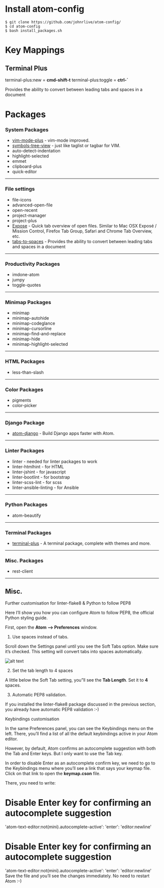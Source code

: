 # Install atom-config

```
$ git clone https://github.com/johnrlive/atom-config/
$ cd atom-config
$ bash install_packages.sh
```

# Key Mappings

## Terminal Plus
terminal-plus:new = __cmd-shift-t__
terminal-plus:toggle = __ctrl-`__

Provides the ability to convert between leading tabs and spaces in a document

# Packages

### System Packages
- [vim-mode-plus](https://atom.io/packages/vim-mode-plus) - vim-mode improved.
- [symbols-tree-view](https://atom.io/packages/symbols-tree-view) - just like taglist or tagbar for VIM.
- auto-detect-indentation
- highlight-selected
- emmet
- clipboard-plus
- quick-editor

****

### File settings
- file-icons
- advanced-open-file
- open-recent
- project-manager
- project-plus
- [Expose](https://atom.io/packages/expose/) - Quick tab overview of open files. Similar to Mac OSX Exposé / Mission Control, Firefox Tab Group, Safari and Chrome Tab Overview, etc.
- [tabs-to-spaces](https://atom.io/packages/tabs-to-spaces) - Provides the ability to convert between leading tabs and spaces in a document

****


### Productivity Packages
- imdone-atom
- jumpy
- toggle-quotes

****

### Minimap Packages
- minimap
- minimap-autohide
- minimap-codeglance
- minimap-cursorline
- minimap-find-and-replace
- minimap-hide
- minimap-highlight-selected

****

### HTML Packages
- less-than-slash

****

### Color Packages
- pigments
- color-picker

****

### Django Package
- [atom-django](https://atom.io/packages/atom-django) - Build Django apps faster with Atom.

****

### Linter Packages
- linter - needed for linter packages to work
- linter-htmlhint - for HTML
- linter-jshint - for javascript
- linter-bootlint - for bootstrap
- linter-scss-lint - for scss
- linter-ansible-linting - for Ansible

****

### Python Packages
- atom-beautify

****

### Terminal Packages
- [terminal-plus](https://atom.io/packages/terminal-plus) - A terminal package, complete with themes and more.

****

### Misc. Packages
- rest-client

****

## Misc.
Further customisation for linter-flake8 & Python to follow PEP8

Here I’ll show you how you can configure Atom to follow PEP8, the official Python styling guide.

First, open the __Atom –> Preferences__ window.

1. Use spaces instead of tabs.

Scroll down the Settings panel until you see the Soft Tabs option. Make sure it’s checked. This setting will convert tabs into spaces automatically.

![alt text](http://www.marinamele.com/wp-content/uploads/2015/06/atom-settings-1024x950.png "Atom settings")

2. Set the tab length to 4 spaces

A little below the Soft Tab setting, you”ll see the __Tab Length__. Set it to __4__ spaces.

3. Automatic PEP8 validation.

If you installed the linter-flake8 package discussed in the previous section, you already have automatic PEP8 validation :-)

Keybindings customisation

In the same Preferences panel, you can see the Keybindings menu on the left. There, you’ll find a list of all the default keybindings active in your Atom editor.

However, by default, Atom confirms an autocomplete suggestion with both the Tab and Enter keys. But I only want to use the Tab key.

In order to disable Enter as an autocomplete confirm key, we need to go to the Keybindings menu where you’ll see a link that says your keymap file. Click on that link to open the __keymap.cson__ file.

There, you need to write:

# Disable Enter key for confirming an autocomplete suggestion
'atom-text-editor:not(mini).autocomplete-active':
  'enter': 'editor:newline'

# Disable Enter key for confirming an autocomplete suggestion
'atom-text-editor:not(mini).autocomplete-active':
  'enter': 'editor:newline'
Save the file and you’ll see the changes immediately. No need to restart Atom :-)
